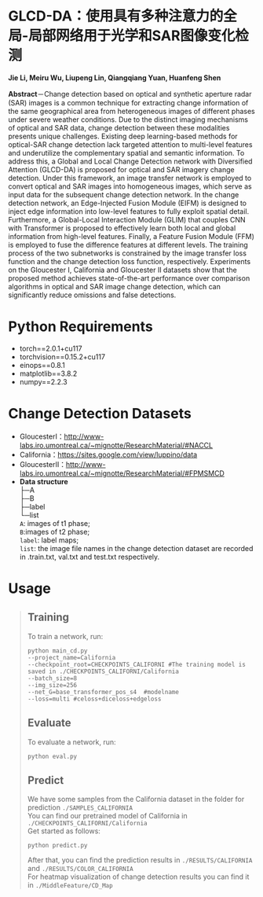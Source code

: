 # GLCD-DA：使用具有多种注意力的全局-局部网络用于光学和SAR图像变化检测
**Jie Li, Meiru Wu, Liupeng Lin, Qiangqiang Yuan, Huanfeng Shen**

**Abstract**－Change detection based on optical and synthetic aperture radar (SAR) images is a common technique for extracting change information of the same geographical area from heterogeneous images of different phases under severe weather conditions. Due to the distinct imaging mechanisms of optical and SAR data, change detection between these modalities presents unique challenges. Existing deep learning-based methods for optical-SAR change detection lack targeted attention to multi-level features and underutilize the complementary spatial and semantic information. To address this, a Global and Local Change Detection network with Diversified Attention (GLCD-DA) is proposed for optical and SAR imagery change detection. Under this framework, an image transfer network is employed to convert optical and SAR images into homogeneous images, which serve as input data for the subsequent change detection network. In the change detection network, an Edge-Injected Fusion Module (EIFM) is designed to inject edge information into low-level features to fully exploit spatial detail. Furthermore, a Global-Local Interaction Module (GLIM) that couples CNN with Transformer is proposed to effectively learn both local and global information from high-level features. Finally, a Feature Fusion Module (FFM) is employed to fuse the difference features at different levels. The training process of the two subnetworks is constrained by the image transfer loss function and the change detection loss function, respectively. Experiments on the Gloucester Ⅰ, California and Gloucester Ⅱ datasets show that the proposed method achieves state-of-the-art performance over comparison algorithms in optical and SAR image change detection, which can significantly reduce omissions and false detections.

# Python Requirements
* torch==2.0.1+cu117
* torchvision==0.15.2+cu117
* einops==0.8.1
* matplotlib==3.8.2
* numpy==2.2.3
# Change Detection Datasets
* GloucesterⅠ：http://www-labs.iro.umontreal.ca/~mignotte/ResearchMaterial/#NACCL
* California：https://sites.google.com/view/luppino/data
* GloucesterⅡ：http://www-labs.iro.umontreal.ca/~mignotte/ResearchMaterial/#FPMSMCD
* **Data structure**<br>
├─A <br>
├─B <br>
├─label<br>
└─list<br>
`A`: images of t1 phase;<br>
`B`:images of t2 phase;<br>
`label`: label maps;<br>
`list`: the image file names in the change detection dataset are recorded in .train.txt, val.txt and test.txt respectively.<br>
# Usage
> ## Training
> To train a network, run:
> ```
> python main_cd.py
> --project_name=California
> --checkpoint_root=CHECKPOINTS_CALIFORNI #The training model is saved in ./CHECKPOINTS_CALIFORNI/California
> --batch_size=8
> --img_size=256
> --net_G=base_transformer_pos_s4  #modelname
> --loss=multi #celoss+diceloss+edgeloss
> ```
> ## Evaluate
> To evaluate a network, run:
> ```
> python eval.py
> ```
> ## Predict
> We have some samples from the California dataset in the folder for prediction `./SAMPLES_CALIFORNIA`<br>
> You can find our pretrained model of California in `./CHECKPOINTS_CALIFORNI/California`<br>
> Get started as follows:
> ```
> python predict.py
> ```
> After that, you can find the prediction results in `./RESULTS/CALIFORNIA` and  `./RESULTS/COLOR_CALIFORNIA`<br>
> For heatmap visualization of change detection results you can find it in  `./MiddleFeature/CD_Map`


